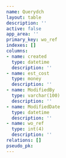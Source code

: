 ```yaml
---
name: Querydch
layout: table
description: ''
active: false
app_area: ''
primary_key: wo_ref
indexes: []
columns:
- name: created
  type: datetime
  description: ''
- name: est_cost
  type: money
  description: ''
- name: ModifiedBy
  type: varchar(100)
  description: ''
- name: ModifiedDate
  type: datetime
  description: ''
- name: wo_ref
  type: int(4)
  description: ''
relations: []
pseudo_pk: 
---
```


